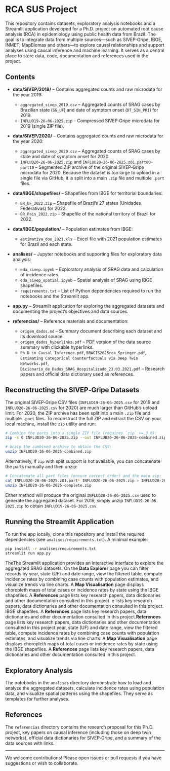 # RCA SUS Project

This repository contains datasets, exploratory analysis notebooks and a Streamlit application developed for a Ph.D. project on automated root cause analysis (RCA) in epidemiology using public health data from Brazil. The goal is to integrate data from multiple sources—such as SIVEP‑Gripe, IBGE, INMET, MapBiomas and others—to explore causal relationships and support analyses using causal inference and machine learning. It serves as a central place to store data, code, documentation and references used in the project.

## Contents

- **data/SIVEP/2019/** – Contains aggregated counts and raw microdata for the year 2019:
  - `aggregated_sivep_2019.csv` – Aggregated counts of SRAG cases by Brazilian state (`SG_UF`) and date of symptom onset (`DT_SIN_PRI`) for 2019.
  - `INFLUD19-26-06-2025.zip` – Compressed SIVEP‑Gripe microdata for 2019 (single ZIP file).

- **data/SIVEP/2020/** – Contains aggregated counts and raw microdata for the year 2020:
  - `aggregated_sivep_2020.csv` – Aggregated counts of SRAG cases by state and date of symptom onset for 2020.
  - `INFLUD20-26-06-2025.zip` and `INFLUD20-26-06-2025.z01.part00`–`part10` – Segmented ZIP archive of the original SIVEP‑Gripe microdata for 2020. Because the dataset is too large to upload in a single file via GitHub, it is split into a main `.zip` file and multiple `.part` files.

- **data/IBGE/shapefiles/** – Shapefiles from IBGE for territorial boundaries:
  - `BR_UF_2022.zip` – Shapefile of Brazil’s 27 states (Unidades Federativas) for 2022.
  - `BR_Pais_2022.zip` – Shapefile of the national territory of Brazil for 2022.

- **data/IBGE/population/** – Population estimates from IBGE:
  - `estimativa_dou_2021.xls` – Excel file with 2021 population estimates for Brazil and each state.

- **analises/** – Jupyter notebooks and supporting files for exploratory data analysis:
  - `eda_sivep.ipynb` – Exploratory analysis of SRAG data and calculation of incidence rates.
  - `eda_sivep_spatial.ipynb` – Spatial analysis of SRAG using IBGE shapefiles.
  - `requirements.txt` – List of Python dependencies required to run the notebooks and the Streamlit app.

- **app.py** – Streamlit application for exploring the aggregated datasets and documenting the project’s objectives and data sources.

- **referencias/** – Reference materials and documentation:
  - `origem_dados.md` – Summary document describing each dataset and its download source.
  - `origem_dados_hyperlinks.pdf` – PDF version of the data source summary with clickable hyperlinks.
  - `Ph.D in Causal Inference.pdf`, `BRACIS2025rca_Springer.pdf`, `Estimating Categorical Counterfactuals via Deep Twin Networks.pdf`, `Dicionario_de_Dados_SRAG_Hospitalizado_23.03.2021.pdf` – Research papers and official data dictionary used as references.

## Reconstructing the SIVEP‑Gripe Datasets

The original SIVEP‑Gripe CSV files (`INFLUD19-26-06-2025.csv` for 2019 and `INFLUD20-26-06-2025.csv` for 2020) are much larger than GitHub’s upload limit. For 2020, the ZIP archive has been split into a main `.zip` file and multiple `.part` files. To reconstruct the full ZIP and extract the CSV on your local machine, install the `zip` utility and run:

```bash
# Combine the parts into a single ZIP file (requires `zip` >= 3.0):
zip -s 0 INFLUD20-26-06-2025.zip --out INFLUD20-26-06-2025-combined.zip

# Unzip the combined archive to obtain the CSV:
unzip INFLUD20-26-06-2025-combined.zip
```

Alternatively, if `zip` with split support is not available, you can concatenate the parts manually and then unzip:

```bash
# Concatenate all part files (ensure correct order) and the main zip:
cat INFLUD20-26-06-2025.z01.part* INFLUD20-26-06-2025.zip > INFLUD20-26-06-2025-complete.zip
unzip INFLUD20-26-06-2025-complete.zip
```

Either method will produce the original `INFLUD20-26-06-2025.csv` used to generate the aggregated dataset. For 2019, simply unzip `INFLUD19-26-06-2025.zip` to obtain `INFLUD19-26-06-2025.csv`.

## Running the Streamlit Application

To run the app locally, clone this repository and install the required dependencies (see `analises/requirements.txt`). A minimal example:

```bash
pip install -r analises/requirements.txt
streamlit run app.py
```

TheThe Streamlit application provides an interactive interface to explore the aggregated SRAG datasets. On the **Data Explorer** page you can filter records by year, state (UF) and date range, view the filtered table, compute incidence rates by combining case counts with population estimates, and visualize trends via line charts. A **Map Visualisation** page displays choropleth maps of total cases or incidence rates by state using the IBGE shapefiles. A **References** page lists key research papers, data dictionaries and other documentation consulted in this project.
e lists key research papers, data dictionaries and other documentation consulted in this project. IBGE shapefiles. A **References** page lists key research papers, data dictionaries and other documentation consulted in this project.**References** page lists key research papers, data dictionaries and other documentation consulted in this project.year, state (UF) and date range, view the filtered table, compute incidence rates by combining case counts with population estimates, and visualize trends via line charts.  A **Map Visualisation** page displays choropleth maps of total cases or incidence rates by state using the IBGE shapefiles.  A **References** page lists key research papers, data dictionaries and other documentation consulted in this project.
## Exploratory Analysis

The notebooks in the `analises` directory demonstrate how to load and analyze the aggregated datasets, calculate incidence rates using population data, and visualize spatial patterns using the shapefiles. They serve as templates for further analyses.

## References

The `referencias` directory contains the research proposal for this Ph.D. project, key papers on causal inference (including those on deep twin networks), official data dictionaries for SIVEP‑Gripe, and a summary of the data sources with links.

---

We welcome contributions! Please open issues or pull requests if you have suggestions or wish to collaborate.
